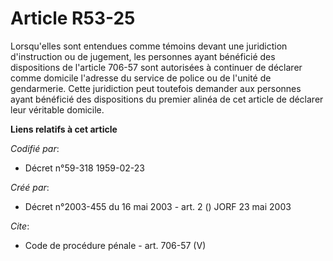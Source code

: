 # Article R53-25

Lorsqu'elles sont entendues comme témoins devant une juridiction d'instruction ou de jugement, les personnes ayant bénéficié
des dispositions de l'article 706-57 sont autorisées à continuer de déclarer comme domicile l'adresse du service de police ou
de l'unité de gendarmerie. Cette juridiction peut toutefois demander aux personnes ayant bénéficié des dispositions du
premier alinéa de cet article de déclarer leur véritable domicile.

**Liens relatifs à cet article**

_Codifié par_:

  - Décret n°59-318 1959-02-23

_Créé par_:

  - Décret n°2003-455 du 16 mai 2003 - art. 2 () JORF 23 mai 2003

_Cite_:

  - Code de procédure pénale - art. 706-57 (V)
